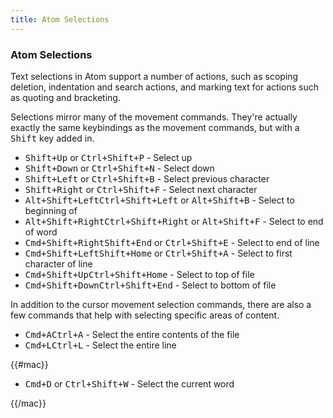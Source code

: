 ```yaml
---
title: Atom Selections
---
```

### Atom Selections

Text selections in Atom support a number of actions, such as scoping deletion, indentation and search actions, and marking text for actions such as quoting and bracketing.

Selections mirror many of the movement commands. They're actually exactly the same keybindings as the movement commands, but with a <kbd class="platform-all">Shift</kbd> key added in.

* <kbd class="platform-all">Shift+Up</kbd><span class="platform-mac"> or <kbd class="platform-mac">Ctrl+Shift+P</kbd></span> - Select up
* <kbd class="platform-all">Shift+Down</kbd><span class="platform-mac"> or <kbd class="platform-mac">Ctrl+Shift+N</kbd></span> - Select down
* <kbd class="platform-all">Shift+Left</kbd><span class="platform-mac"> or <kbd class="platform-mac">Ctrl+Shift+B</kbd></span> - Select previous character
* <kbd class="platform-all">Shift+Right</kbd><span class="platform-mac"> or <kbd class="platform-mac">Ctrl+Shift+F</kbd></span> - Select next character
* <kbd class="platform-mac">Alt+Shift+Left</kbd><kbd class="platform-windows platform-linux">Ctrl+Shift+Left</kbd><span class="platform-mac"> or <kbd class="platform-mac">Alt+Shift+B</kbd></span> - Select to beginning of 
* <kbd class="platform-mac">Alt+Shift+Right</kbd><kbd class="platform-windows platform-linux">Ctrl+Shift+Right</kbd><span class="platform-mac"> or <kbd class="platform-mac">Alt+Shift+F</kbd></span> - Select to end of word
* <kbd class="platform-mac">Cmd+Shift+Right</kbd><kbd class="platform-windows platform-linux">Shift+End</kbd><span class="platform-mac"> or <kbd class="platform-mac">Ctrl+Shift+E</kbd></span> - Select to end of line
* <kbd class="platform-mac">Cmd+Shift+Left</kbd><kbd class="platform-windows platform-linux">Shift+Home</kbd><span class="platform-mac"> or <kbd class="platform-mac">Ctrl+Shift+A</kbd></span> - Select to first character of line
* <kbd class="platform-mac">Cmd+Shift+Up</kbd><kbd class="platform-windows platform-linux">Ctrl+Shift+Home</kbd> - Select to top of file
* <kbd class="platform-mac">Cmd+Shift+Down</kbd><kbd class="platform-windows platform-linux">Ctrl+Shift+End</kbd> - Select to bottom of file

In addition to the cursor movement selection commands, there are also a few commands that help with selecting specific areas of content.

* <kbd class="platform-mac">Cmd+A</kbd><kbd class="platform-windows platform-linux">Ctrl+A</kbd> - Select the entire contents of the file
* <kbd class="platform-mac">Cmd+L</kbd><kbd class="platform-windows platform-linux">Ctrl+L</kbd> - Select the entire line

{{#mac}}

* <kbd class="platform-mac">Cmd+D</kbd> or <kbd class="platform-mac">Ctrl+Shift+W</kbd> - Select the current word

{{/mac}}
